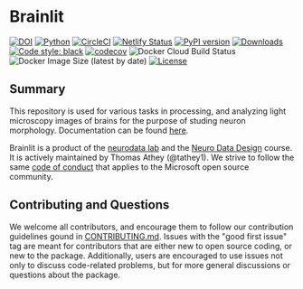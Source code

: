 # Brainlit
[![DOI](https://zenodo.org/badge/237507496.svg)](https://zenodo.org/badge/latestdoi/237507496)
[![Python](https://img.shields.io/badge/python-3.7-blue.svg)]()
[![CircleCI](https://circleci.com/gh/neurodata/brainlit/tree/develop.svg?style=svg)](https://circleci.com/gh/neurodata/brainlit/tree/develop)
[![Netlify Status](https://api.netlify.com/api/v1/badges/daad6ab0-1d47-4685-b6ab-ecc487a01ba7/deploy-status)](https://brainlit.netlify.app/)
[![PyPI version](https://badge.fury.io/py/brainlit.svg)](https://badge.fury.io/py/brainlit)
[![Downloads](https://img.shields.io/pypi/dw/brainlit)](https://img.shields.io/pypi/dw/brainlit)
[![Code style: black](https://img.shields.io/badge/code%20style-black-000000.svg)](https://github.com/psf/black)
[![codecov](https://codecov.io/gh/neurodata/brainlit/branch/develop/graph/badge.svg)](https://codecov.io/gh/neurodata/brainlit)
![Docker Cloud Build Status](https://img.shields.io/docker/cloud/build/neurodata/brainlit)
![Docker Image Size (latest by date)](https://img.shields.io/docker/image-size/neurodata/brainlit)
[![License](https://img.shields.io/badge/License-Apache%202.0-blue.svg)](https://opensource.org/licenses/Apache-2.0)  

## Summary
This repository is used for various tasks in processing, and analyzing light microscopy images of brains for the purpose of studing neuron morphology. Documentation can be found [here](http://brainlit.neurodata.io/).

Brainlit is a product of the [neurodata lab](https://neurodata.io/) and the [Neuro Data Design](https://neurodatadesign.io/) course. It is actively maintained by Thomas Athey (@tathey1). We strive to follow the same [code of conduct](https://opensource.microsoft.com/codeofconduct/) that applies to the Microsoft open source community.

## Contributing and Questions
We welcome all contributors, and encourage them to follow our contribution guidelines gound in [CONTRIBUTING.md](https://github.com/neurodata/brainlit/blob/master/CONTRIBUTING.md). Issues with the "good first issue" tag are meant for contributors that are either new to open source coding, or new to the package. Additionally, users are encouraged to use issues not only to discuss code-related problems, but for more general discussions or questions about the package.
